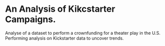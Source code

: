 # An Analysis of Kikcstarter Campaigns.
Analyse of a dataset to perform a crownfunding for a theater play in the U.S.
Performing analysis on Kickstarter data to uncover trends.

